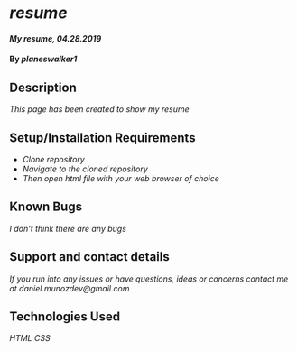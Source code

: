 # _resume_

#### _My resume, 04.28.2019_

#### By _**planeswalker1**_

## Description

_This page has been created to show my resume_

## Setup/Installation Requirements

* _Clone repository_
* _Navigate to the cloned repository_
* _Then open html file with your web browser of choice_

## Known Bugs

_I don't think there are any bugs_

## Support and contact details

_If you run into any issues or have questions, ideas or concerns contact me at daniel.munozdev@gmail.com_

## Technologies Used

_HTML_
_CSS_
